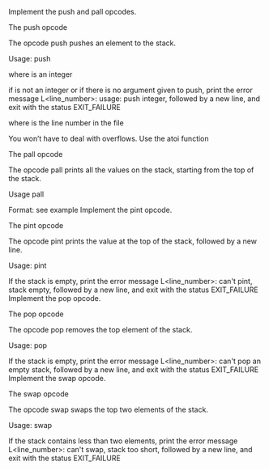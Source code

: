 Implement the push and pall opcodes.



The push opcode



The opcode push pushes an element to the stack.



Usage: push <int>

where <int> is an integer

if <int> is not an integer or if there is no argument given to push, print the error message L<line_number>: usage: push integer, followed by a new line, and exit with the status EXIT_FAILURE

where is the line number in the file

You won’t have to deal with overflows. Use the atoi function

The pall opcode



The opcode pall prints all the values on the stack, starting from the top of the stack.



Usage pall

Format: see example
Implement the pint opcode.



The pint opcode



The opcode pint prints the value at the top of the stack, followed by a new line.



Usage: pint

If the stack is empty, print the error message L<line_number>: can't pint, stack empty, followed by a new line, and exit with the status EXIT_FAILURE
Implement the pop opcode.



The pop opcode



The opcode pop removes the top element of the stack.



Usage: pop

If the stack is empty, print the error message L<line_number>: can't pop an empty stack, followed by a new line, and exit with the status EXIT_FAILURE
Implement the swap opcode.



The swap opcode



The opcode swap swaps the top two elements of the stack.



Usage: swap

If the stack contains less than two elements, print the error message L<line_number>: can't swap, stack too short, followed by a new line, and exit with the status EXIT_FAILURE

